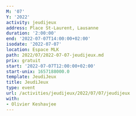 ```yaml
---
M: '07'
Y: '2022'
activity: jeudijeux
address: Place St-Laurent, Lausanne
duration: '2:00:00'
end: '2022-07-07T14:00:00+02:00'
isodate: '2022-07-07'
location: Espace MLK
path: 2022/07/2022-07-07-jeudijeux.md
prix: gratuit
start: '2022-07-07T12:00:00+02:00'
start-unix: 1657188000.0
template: JeudiJeux
title: JeudiJeux
type: event
url: /activities/jeudijeux/2022/07/07/jeudijeux
with:
- Olivier Keshavjee
---
```

